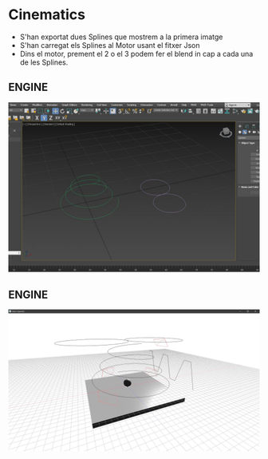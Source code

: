 # Cinematics
* S'han exportat dues Splines que mostrem a la primera imatge
* S'han carregat els Splines al Motor usant el fitxer Json
* Dins el motor, prement el 2 o el 3 podem fer el blend in cap a cada una de les Splines.

## **ENGINE**
![Color](https://github.com/incodemon/Tools2_Final_Deliver/blob/master/Cinematics/SplinesInMax.JPG)

## **ENGINE**
![Color](https://github.com/incodemon/Tools2_Final_Deliver/blob/master/Cinematics/SplinesInEngine.JPG)

